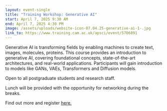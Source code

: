 ```yaml
---
layout: event-single
title: "Training Workshop: Generative AI"
start: April 7, 2025 9:30 AM
end: April 7, 2025 4:30 PM
image: /assets/uploads/website-icon-07.04.25-generative-ai-1-.jpg
link_to: https://www.training.cam.ac.uk/apsci/event/5706891
---
```

Generative AI is transforming fields by enabling machines to create text, images, molecules, proteins. This course provides an introduction to generative AI, covering foundational concepts, state-of-the-art architectures, and real-world applications. Participants will gain introduction to models like GANs, VAEs, Transformers and Diffusion models.

Open to all postgraduate students and research staff.

Lunch will be provided with the opportunity for networking during the breaks.

Find out more and register [here. ](https://www.training.cam.ac.uk/apsci/event/5706891)